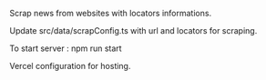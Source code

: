 Scrap news from websites with locators informations. 

Update src/data/scrapConfig.ts with url and locators for scraping.

To start server : npm run start

Vercel configuration for hosting. 
